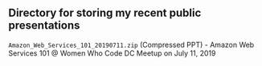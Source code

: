 ## Directory for storing my recent public presentations
`Amazon_Web_Services_101_20190711.zip` (Compressed PPT) - Amazon Web Services 101 @ Women Who Code DC Meetup on July 11, 2019
